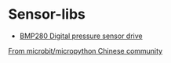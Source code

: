 # Sensor-libs


* [BMP280 Digital pressure sensor drive](BMP280/README.md)

[From microbit/micropython Chinese community](www.micropython.org.cn)